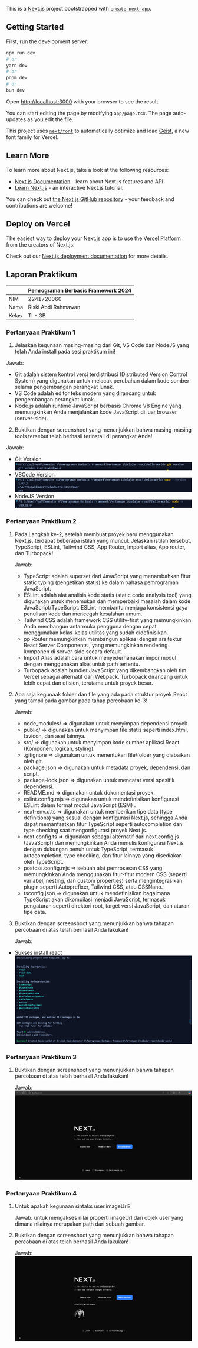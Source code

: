 This is a [Next.js](https://nextjs.org) project bootstrapped with [`create-next-app`](https://nextjs.org/docs/app/api-reference/cli/create-next-app).

## Getting Started

First, run the development server:

```bash
npm run dev
# or
yarn dev
# or
pnpm dev
# or
bun dev
```

Open [http://localhost:3000](http://localhost:3000) with your browser to see the result.

You can start editing the page by modifying `app/page.tsx`. The page auto-updates as you edit the file.

This project uses [`next/font`](https://nextjs.org/docs/app/building-your-application/optimizing/fonts) to automatically optimize and load [Geist](https://vercel.com/font), a new font family for Vercel.

## Learn More

To learn more about Next.js, take a look at the following resources:

- [Next.js Documentation](https://nextjs.org/docs) - learn about Next.js features and API.
- [Learn Next.js](https://nextjs.org/learn) - an interactive Next.js tutorial.

You can check out [the Next.js GitHub repository](https://github.com/vercel/next.js) - your feedback and contributions are welcome!

## Deploy on Vercel

The easiest way to deploy your Next.js app is to use the [Vercel Platform](https://vercel.com/new?utm_medium=default-template&filter=next.js&utm_source=create-next-app&utm_campaign=create-next-app-readme) from the creators of Next.js.

Check out our [Next.js deployment documentation](https://nextjs.org/docs/app/building-your-application/deploying) for more details.

## Laporan Praktikum

|  | Pemrograman Berbasis Framework 2024 |
|--|--|
| NIM |  2241720060|
| Nama |  Riski Abdi Rahmawan |
| Kelas | TI - 3B |

### Pertanyaan Praktikum 1

1. Jelaskan kegunaan masing-masing dari Git, VS Code dan NodeJS yang telah Anda install 
pada sesi praktikum ini!

Jawab: 
* Git adalah sistem kontrol versi terdistribusi (Distributed Version Control System) yang digunakan untuk melacak perubahan dalam kode sumber selama pengembangan perangkat lunak.
* VS Code adalah editor teks modern yang dirancang untuk pengembangan perangkat lunak.
* Node.js adalah runtime JavaScript berbasis Chrome V8 Engine yang memungkinkan Anda menjalankan kode JavaScript di luar browser (server-side).
2. Buktikan dengan screenshoot yang menunjukkan bahwa masing-masing tools tersebut 
telah berhasil terinstall di perangkat Anda!

Jawab:
* Git Version
![Git Version](images/git-version.png)
* VSCode Version
![VSCode Version](images/vscode-version.png)
* NodeJS Version
![NodeJS Version](images/nodejs-version.png)

### Pertanyaan Praktikum 2
1. Pada Langkah ke-2, setelah membuat proyek baru menggunakan Next.js, terdapat beberapa istilah yang muncul. Jelaskan istilah tersebut, TypeScript, ESLint, Tailwind CSS, App Router, Import alias, App router, dan Turbopack!

    Jawab:
    * TypeScript adalah superset dari JavaScript yang menambahkan fitur static typing (pengetikan statis) ke dalam bahasa pemrograman JavaScript.
    * ESLint adalah alat analisis kode statis (static code analysis tool) yang digunakan untuk menemukan dan memperbaiki masalah dalam kode JavaScript/TypeScript. ESLint membantu menjaga konsistensi gaya penulisan kode dan mencegah kesalahan umum.
    * Tailwind CSS adalah framework CSS utility-first yang memungkinkan Anda membangun antarmuka pengguna dengan cepat menggunakan kelas-kelas utilitas yang sudah didefinisikan.
    * pp Router memungkinkan membangun aplikasi dengan arsitektur React Server Components , yang memungkinkan rendering komponen di server-side secara default.
    * Import Alias adalah cara untuk menyederhanakan impor modul dengan menggunakan alias untuk path tertentu.
    * Turbopack adalah bundler JavaScript yang dikembangkan oleh tim Vercel sebagai alternatif dari Webpack. Turbopack dirancang untuk lebih cepat dan efisien, terutama untuk proyek besar.
2. Apa saja kegunaak folder dan file yang ada pada struktur proyek React yang tampil pada gambar pada tahap percobaan ke-3!

    Jawab:
    * node_modules/ => digunakan untuk menyimpan dependensi proyek.
    * public/ => digunakan untuk menyimpan file statis seperti index.html, favicon, dan aset lainnya.
    * src/ => digunakan untuk menyimpan kode sumber aplikasi React (Komponen, logikan, styling).
    * .gitignore => digunakan untuk menentukan file/folder yang diabaikan oleh git.
    * package.json => digunakan untuk metadata proyek, dependensi, dan script.
    * package-lock.json => digunakan untuk mencatat versi spesifik dependensi.
    * README.md => digunakan untuk dokumentasi proyek.
    * eslint.config.mjs => digunakan untuk mendefinisikan konfigurasi ESLint dalam format modul JavaScript (ESM) .
    * next-env.d.ts => digunakan untuk memberikan tipe data (type definitions) yang sesuai dengan konfigurasi Next.js, sehingga Anda dapat memanfaatkan fitur TypeScript seperti autocompletion dan type checking saat mengonfigurasi proyek Next.js.
    * next.config.ts => digunakan sebagai alternatif dari next.config.js (JavaScript) dan memungkinkan Anda menulis konfigurasi Next.js dengan dukungan penuh untuk TypeScript, termasuk autocompletion, type checking, dan fitur lainnya yang disediakan oleh TypeScript.
    * postcss.config.mjs => sebuah alat pemrosesan CSS yang memungkinkan Anda menggunakan fitur-fitur modern CSS (seperti variabel, nesting, dan custom properties) serta mengintegrasikan plugin seperti Autoprefixer, Tailwind CSS, atau CSSNano.
    * tsconfig.json => digunakan untuk mendefinisikan bagaimana TypeScript akan dikompilasi menjadi JavaScript, termasuk pengaturan seperti direktori root, target versi JavaScript, dan aturan tipe data.

3. Buktikan dengan screenshoot yang menunjukkan bahwa tahapan percobaan di atas telah berhasil Anda lakukan!

    Jawab:
* Sukses install react
![install react](images/success-install-react.png)

### Pertanyaan Praktikum 3
1. Buktikan dengan screenshoot yang menunjukkan bahwa tahapan percobaan di atas telah berhasil Anda lakukan! 

    Jawab:
    ![MyButton](images/membuat-button.png)
### Pertanyaan Praktikum 4
1. Untuk apakah kegunaan sintaks user.imageUrl?

    Jawab: untuk mengakses nilai properti imageUrl dari objek user yang dimana nilainya merupakan path dari sebuah gambar.

2. Buktikan dengan screenshoot yang menunjukkan bahwa tahapan percobaan di atas telah berhasil Anda lakukan! 

    Jawab:
    ![profile](images/profile.png)